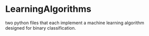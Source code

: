 # LearningAlgorithms
two python files that each implement a machine learning algorithm designed for binary classification.

